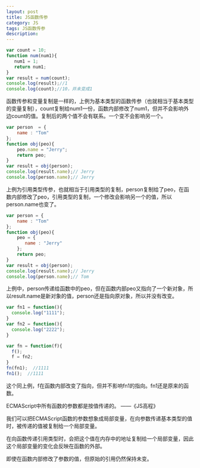 ```yaml
---
layout: post
title: JS函数传参
category: JS
tags: JS函数传参
description: 
---
```


```js
var count = 10;
function num(num1){
   num1 = 1;
   return num1;
}
var result = num(count);
console.log(result);//1
console.log(count);//10，并未变成1
```
函数传参和变量复制是一样的，上例为基本类型的函数传参（也就相当于基本类型的变量复制），count复制给num1一份，函数内部修改了num1，但并不会影响外边count的值。复制后的两个值不会有联系。一个变不会影响另一个。


```js
var person  = {
    name : "Tom"
};
function obj(peo){
    peo.name = "Jerry";
    return peo;
}
var result = obj(person);
console.log(result.name);// Jerry
console.log(person.name);// Jerry
```
上例为引用类型传参，也就相当于引用类型的复制，person复制给了peo，在函数内部修改了peo，引用类型的复制，一个修改会影响另一个的值，所以person.name也变了。

```js
var person = {
    name : "Tom"
}; 
function obj(peo){
    peo = {
       name : "Jerry"
    };
    return peo;
}
var result = obj(person);
console.log(result.name);// Jerry
console.log(person.name);// Tom
```
上例中，person传递给函数中的peo，但在函数内部peo又指向了一个新对象，所以result.name是新对象的值，person还是指向原对象，所以并没有改变。

```js
var fn1 = function(){
  console.log("1111");
}
var fn2 = function(){
  console.log("2222");
}

var fn = function(f){
  f();
  f = fn2;
}
fn(fn1);  //1111
fn1();  //1111
```

这个同上例，f在函数内部改变了指向，但并不影响fn1的指向。fn1还是原来的函数。

ECMAScript中所有函数的参数都是按值传递的。  ——《JS高程》

我们可以把ECMAScript函数的参数想象成局部变量，在向参数传递基本类型的值时，被传递的值被复制给一个局部变量。

在向函数传递引用类型时，会把这个值在内存中的地址复制给一个局部变量，因此这个局部变量的变化会反映在函数的外部。

即使在函数内部修改了参数的值，但原始的引用仍然保持未变。
